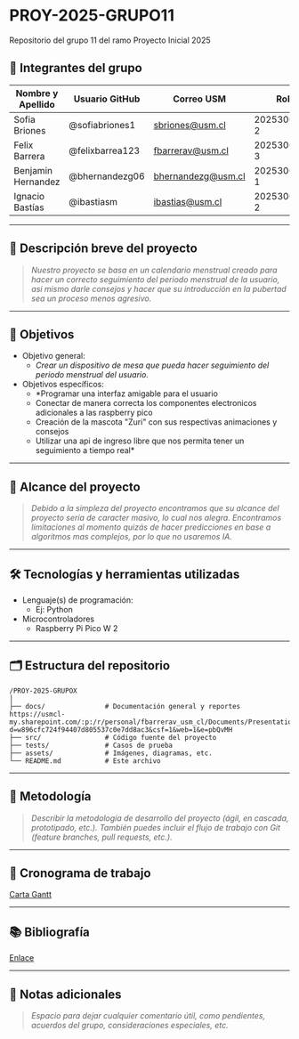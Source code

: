 # PROY-2025-GRUPO11
Repositorio del grupo 11 del ramo Proyecto Inicial 2025

## 👥 Integrantes del grupo

| Nombre y Apellido | Usuario GitHub | Correo USM               | Rol          |
| ----------------- | -------------- | ------------------------ | ------------ |
| Sofia Briones | @sofiabriones1      | sbriones@usm.cl | 202530019-2 |
| Felix Barrera | @felixbarrea123      | fbarrerav@usm.cl | 202530044-3 |
| Benjamin Hernandez | @bhernandezg06      | bhernandezg@usm.cl | 202530045-1 |
| Ignacio Bastías | @ibastiasm      | ibastias@usm.cl | 202530005-2 |

---

## 📝 Descripción breve del proyecto

> *Nuestro proyecto se basa en un calendario menstrual creado para hacer un correcto seguimiento del periodo menstrual de la usuario, asi mismo darle consejos y hacer que su introducción en la pubertad sea un proceso menos agresivo.*

---

## 🎯 Objetivos

- Objetivo general:
  - *Crear un dispositivo de mesa que pueda hacer seguimiento del periodo menstrual del usuario.*
- Objetivos específicos:
  - *Programar una interfaz amigable para el usuario
  - Conectar de manera correcta los componentes electronicos adicionales a las raspberry pico
  - Creación de la mascota "Zuri" con sus respectivas animaciones y consejos
  - Utilizar una api de ingreso libre que nos permita tener un seguimiento a tiempo real*

---

## 🧩 Alcance del proyecto

> *Debido a la simpleza del proyecto encontramos que su alcance del proyecto sería de caracter masivo, lo cual nos alegra. Encontramos limitaciones al momento quizás de hacer predicciones en base a algoritmos mas complejos, por lo que no usaremos IA.*

---

## 🛠️ Tecnologías y herramientas utilizadas

- Lenguaje(s) de programación:
  - Ej: Python
- Microcontroladores
  - Raspberry Pi Pico W 2
  

---

## 🗂️ Estructura del repositorio

```
/PROY-2025-GRUPOX
│
├── docs/               # Documentación general y reportes https://usmcl-my.sharepoint.com/:p:/r/personal/fbarrerav_usm_cl/Documents/Presentation.pptx?d=w896cfc724f94407d805537c0e7dd8ac3&csf=1&web=1&e=pbQvMH
├── src/                # Código fuente del proyecto
├── tests/              # Casos de prueba
├── assets/             # Imágenes, diagramas, etc.
└── README.md           # Este archivo
```

---

## 🧪 Metodología

> *Describir la metodología de desarrollo del proyecto (ágil, en cascada, prototipado, etc.). También puedes incluir el flujo de trabajo con Git (feature branches, pull requests, etc.).*

---

## 📅 Cronograma de trabajo


[Carta Gantt](https://google.com)

---

## 📚 Bibliografía

[Enlace](https://google.com)

---

## 📌 Notas adicionales

> *Espacio para dejar cualquier comentario útil, como pendientes, acuerdos del grupo, consideraciones especiales, etc.*
